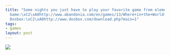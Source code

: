 ```yaml
--- 
title: "Some nights you just have to play your favorite game from elementary school\xE2\x80\xA6 Thank you internet for enabling such\xC2\xA0nostalgia.\n\
  Game:\xC2\xA0http://www.abandonia.com/en/games/13/Where+in+the+World+is+Carmen+Sandiego.html\n\
  Dosbox:\xC2\xA0http://www.dosbox.com/download.php?main=1"
tags: 
- games
layout: post
---
```

![](/tumblr_files/tumblr_lwa8wgYRP81r7k2hwo1_1280.png)

